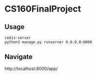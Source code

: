 # CS160FinalProject
## Usage 

```
redis-server
python3 manage.py runserver 0.0.0.0:8000
```

## Navigate
http://localhost:8000/app/
